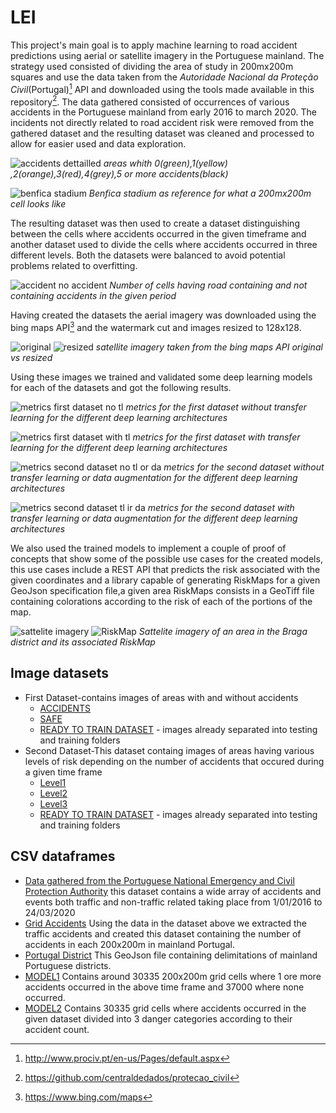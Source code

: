 # LEI
This project's main goal is to apply machine learning to road accident predictions using aerial or satellite imagery in the Portuguese mainland. The strategy used consisted of dividing the area of study in 200mx200m squares and use the data taken from the <em>Autoridade Nacional da Proteção Civil</em>(Portugal)[^1] API and downloaded using the tools made available in this repository[^2].
The data gathered consisted of occurrences of various accidents in the Portuguese mainland from early 2016 to march 2020. The incidents not directly related to road accident risk were removed from the gathered dataset and the resulting dataset was cleaned and processed to allow for easier used and data exploration.

![accidents dettailled](imgs/accidents_datailled.png)
*areas whith 0(green),1(yellow) ,2(orange),3(red),4(grey),5 or more accidents(black)*

![benfica stadium](imgs/stadium-grid-example.png)
*Benfica stadium as reference for what a 200mx200m cell looks like*

The resulting dataset was then used to create a dataset distinguishing between the cells where accidents occurred in the given timeframe and another dataset used to divide the cells where accidents occurred in three different levels. Both the datasets were balanced to avoid potential problems related to overfitting. 

![accident no accident](imgs/other_road.png)
*Number of cells having road containing and not containing accidents in the given period*

Having created the datasets the aerial imagery was downloaded using the bing maps API[^3] and the watermark cut and images resized to 128x128.


![original](imgs/original.png) ![resized](imgs/resized.jpg)
*satellite imagery taken from the bing maps API original vs resized*

Using these images we trained and validated some deep learning models for each of the datasets and got the following results.

![metrics first dataset no tl](imgs/metrics-d1-ntl.png)
*metrics for the first dataset without transfer learning for the different deep learning architectures*


![metrics first dataset with tl](imgs/metrics-d1-tl.png)
*metrics for the first dataset with transfer learning for the different deep learning architectures*



![metrics second dataset no tl or da](imgs/metrics-d2-ntl.png)
*metrics for the second dataset without transfer learning or data augmentation for the different deep learning architectures*


![metrics second dataset tl ir da](imgs/metrics-d2-datl.png)
*metrics for the second dataset with transfer learning or data augmentation for the different deep learning architectures*





We also used the trained models to implement a couple of proof of concepts that show some of the possible use cases for the created models, this use cases include a REST API that predicts the risk associated with the given coordinates and a library capable of generating RiskMaps for a given GeoJson specification file,a given area RiskMaps consists in a GeoTiff file containing colorations according to the risk of each of the portions of the map.


![sattelite imagery](imgs/braga_satellite.png) ![RiskMap](imgs/braga_riskmap.png)
*Sattelite imagery of an area in the Braga district and its associated RiskMap*

[^1]:http://www.prociv.pt/en-us/Pages/default.aspx
[^2]:https://github.com/centraldedados/protecao_civil
[^3]:https://www.bing.com/maps


## Image datasets
+ First Dataset-contains images of areas with and without accidents
  + [ACCIDENTS](https://drive.google.com/open?id=1eZD8lV-gBML8tAkEMPHU8T52cFtBLr79)
  + [SAFE](https://drive.google.com/open?id=1S17bGUjrhr_VWDlPLpXLXQcqp66xc_Rg)
  + [READY TO TRAIN DATASET](https://drive.google.com/file/d/1EKxK7JfHm3YCJq6BBAHP1cNMp5uNhryI/view?usp=sharing) - images already separated into testing and training folders
+ Second Dataset-This dataset containg images of areas having various levels of risk depending on the number of accidents that occured during a given time frame
  + [Level1](https://drive.google.com/open?id=1nWbAyEYpG1wJLyF3dPPmllQyhvvQXQlX)
  + [Level2](https://drive.google.com/open?id=1jpADDXi2ldW3vGW9GUadsMDfhkMT_kOw)
  + [Level3](https://drive.google.com/open?id=1eNcOVIlH17zaIAGixlfYxei9iC45vSSS)
  + [READY TO TRAIN DATASET](https://drive.google.com/file/d/1Nn06pTEu9YdxRkiLoi-IqSPG8L7UFCvj/view?usp=sharing) - images already separated into testing and training folders


## CSV dataframes
+ [Data gathered from the Portuguese National Emergency and Civil Protection Authority](https://drive.google.com/file/d/1teptrQVC6wLZLk-3Njc4XSONLEpYd5-J/view?usp=sharing) this dataset contains a wide array of accidents and events both traffic and non-traffic related taking place from 1/01/2016 to 24/03/2020
+ [Grid Accidents](https://drive.google.com/file/d/178s7Y8AG7z0OBLHkceR3XiBNX543PzRs/view?usp=sharing) Using the data in the dataset above we extracted the traffic accidents and created this dataset containing the number of accidents in each 200x200m in mainland Portugal.
+ [Portugal District](https://idealista.carto.com/tables/distritos_portugal/public) This GeoJson file containing delimitations of mainland Portuguese districts.
+ [MODEL1](https://drive.google.com/file/d/1QF5vVQ13BBjT6vR7PNIMry7fpgWXBbQS/view?usp=sharing) Contains around 30335 200x200m  grid cells where 1 ore more accidents occurred in the above time frame and 37000 where none occurred.
+ [MODEL2](https://drive.google.com/file/d/12LRtOOdTz66E_K7Fo6Jl1VL6Da76M3mi/view?usp=sharing) Contains 30335 grid cells where accidents occurred in the given dataset divided into 3 danger categories according to their accident count.